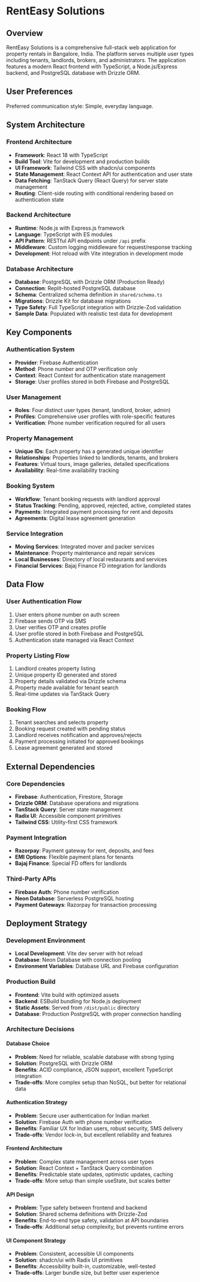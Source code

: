 # RentEasy Solutions

## Overview

RentEasy Solutions is a comprehensive full-stack web application for property rentals in Bangalore, India. The platform serves multiple user types including tenants, landlords, brokers, and administrators. The application features a modern React frontend with TypeScript, a Node.js/Express backend, and PostgreSQL database with Drizzle ORM.

## User Preferences

Preferred communication style: Simple, everyday language.

## System Architecture

### Frontend Architecture
- **Framework**: React 18 with TypeScript
- **Build Tool**: Vite for development and production builds
- **UI Framework**: Tailwind CSS with shadcn/ui components
- **State Management**: React Context API for authentication and user state
- **Data Fetching**: TanStack Query (React Query) for server state management
- **Routing**: Client-side routing with conditional rendering based on authentication state

### Backend Architecture
- **Runtime**: Node.js with Express.js framework
- **Language**: TypeScript with ES modules
- **API Pattern**: RESTful API endpoints under `/api` prefix
- **Middleware**: Custom logging middleware for request/response tracking
- **Development**: Hot reload with Vite integration in development mode

### Database Architecture
- **Database**: PostgreSQL with Drizzle ORM (Production Ready)
- **Connection**: Replit-hosted PostgreSQL database
- **Schema**: Centralized schema definition in `shared/schema.ts`
- **Migrations**: Drizzle Kit for database migrations
- **Type Safety**: Full TypeScript integration with Drizzle-Zod validation
- **Sample Data**: Populated with realistic test data for development

## Key Components

### Authentication System
- **Provider**: Firebase Authentication
- **Method**: Phone number and OTP verification only
- **Context**: React Context for authentication state management
- **Storage**: User profiles stored in both Firebase and PostgreSQL

### User Management
- **Roles**: Four distinct user types (tenant, landlord, broker, admin)
- **Profiles**: Comprehensive user profiles with role-specific features
- **Verification**: Phone number verification required for all users

### Property Management
- **Unique IDs**: Each property has a generated unique identifier
- **Relationships**: Properties linked to landlords, tenants, and brokers
- **Features**: Virtual tours, image galleries, detailed specifications
- **Availability**: Real-time availability tracking

### Booking System
- **Workflow**: Tenant booking requests with landlord approval
- **Status Tracking**: Pending, approved, rejected, active, completed states
- **Payments**: Integrated payment processing for rent and deposits
- **Agreements**: Digital lease agreement generation

### Service Integration
- **Moving Services**: Integrated mover and packer services
- **Maintenance**: Property maintenance and repair services
- **Local Businesses**: Directory of local restaurants and services
- **Financial Services**: Bajaj Finance FD integration for landlords

## Data Flow

### User Authentication Flow
1. User enters phone number on auth screen
2. Firebase sends OTP via SMS
3. User verifies OTP and creates profile
4. User profile stored in both Firebase and PostgreSQL
5. Authentication state managed via React Context

### Property Listing Flow
1. Landlord creates property listing
2. Unique property ID generated and stored
3. Property details validated via Drizzle schema
4. Property made available for tenant search
5. Real-time updates via TanStack Query

### Booking Flow
1. Tenant searches and selects property
2. Booking request created with pending status
3. Landlord receives notification and approves/rejects
4. Payment processing initiated for approved bookings
5. Lease agreement generated and stored

## External Dependencies

### Core Dependencies
- **Firebase**: Authentication, Firestore, Storage
- **Drizzle ORM**: Database operations and migrations
- **TanStack Query**: Server state management
- **Radix UI**: Accessible component primitives
- **Tailwind CSS**: Utility-first CSS framework

### Payment Integration
- **Razorpay**: Payment gateway for rent, deposits, and fees
- **EMI Options**: Flexible payment plans for tenants
- **Bajaj Finance**: Special FD offers for landlords

### Third-Party APIs
- **Firebase Auth**: Phone number verification
- **Neon Database**: Serverless PostgreSQL hosting
- **Payment Gateways**: Razorpay for transaction processing

## Deployment Strategy

### Development Environment
- **Local Development**: Vite dev server with hot reload
- **Database**: Neon Database with connection pooling
- **Environment Variables**: Database URL and Firebase configuration

### Production Build
- **Frontend**: Vite build with optimized assets
- **Backend**: ESBuild bundling for Node.js deployment
- **Static Assets**: Served from `/dist/public` directory
- **Database**: Production PostgreSQL with proper connection handling

### Architecture Decisions

#### Database Choice
- **Problem**: Need for reliable, scalable database with strong typing
- **Solution**: PostgreSQL with Drizzle ORM
- **Benefits**: ACID compliance, JSON support, excellent TypeScript integration
- **Trade-offs**: More complex setup than NoSQL, but better for relational data

#### Authentication Strategy
- **Problem**: Secure user authentication for Indian market
- **Solution**: Firebase Auth with phone number verification
- **Benefits**: Familiar UX for Indian users, robust security, SMS delivery
- **Trade-offs**: Vendor lock-in, but excellent reliability and features

#### Frontend Architecture
- **Problem**: Complex state management across user types
- **Solution**: React Context + TanStack Query combination
- **Benefits**: Predictable state updates, optimistic updates, caching
- **Trade-offs**: More setup than simple useState, but scales better

#### API Design
- **Problem**: Type safety between frontend and backend
- **Solution**: Shared schema definitions with Drizzle-Zod
- **Benefits**: End-to-end type safety, validation at API boundaries
- **Trade-offs**: Additional setup complexity, but prevents runtime errors

#### UI Component Strategy
- **Problem**: Consistent, accessible UI components
- **Solution**: shadcn/ui with Radix UI primitives
- **Benefits**: Accessibility built-in, customizable, well-tested
- **Trade-offs**: Larger bundle size, but better user experience